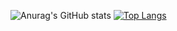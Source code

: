 ![Anurag's GitHub stats](https://github-readme-stats.vercel.app/api?username=MartinLeblancs&show_icons=true&theme=tokyonight)
[![Top Langs](https://github-readme-stats.vercel.app/api/top-langs/?username=MartinLeblancs)](https://github.com/anuraghazra/github-readme-stats)
